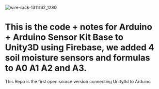 ![wire-rack-1311162_1280](https://user-images.githubusercontent.com/21232416/128421061-37d8a8b9-96a3-413e-a3d0-790acf4af3d2.jpg)
# This is the code + notes for Arduino + Arduino Sensor Kit Base to Unity3D using Firebase, we added 4 soil moisture sensors and formulas to A0 A1 A2 and A3.
This Repo is the first open source version connecting Unity3d to Arduino 
